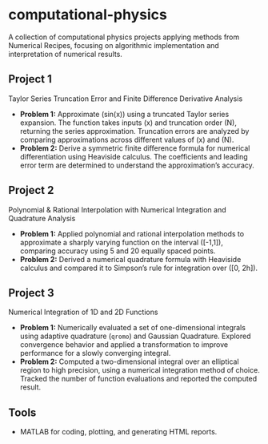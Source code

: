 # computational-physics
A collection of computational physics projects applying methods from Numerical Recipes, focusing on algorithmic implementation and interpretation of numerical results.

## Project 1
Taylor Series Truncation Error and Finite Difference Derivative Analysis
- **Problem 1:** Approximate \(sin(x)\) using a truncated Taylor series expansion. The function takes inputs \(x\) and truncation order \(N\), returning the series approximation. Truncation errors are analyzed by comparing approximations across different values of \(x\) and \(N\).
- **Problem 2:** Derive a symmetric finite difference formula for numerical differentiation using Heaviside calculus. The coefficients and leading error term are determined to understand the approximation’s accuracy.

## Project 2
Polynomial & Rational Interpolation with Numerical Integration and Quadrature Analysis
- **Problem 1:** Applied polynomial and rational interpolation methods to approximate a sharply varying function on the interval \([-1,1]\), comparing accuracy using 5 and 20 equally spaced points.  
- **Problem 2:** Derived a numerical quadrature formula with Heaviside calculus and compared it to Simpson’s rule for integration over \([0, 2h]\).

## Project 3
Numerical Integration of 1D and 2D Functions
- **Problem 1:** Numerically evaluated a set of one-dimensional integrals using adaptive quadrature (`qromo`) and Gaussian Quadrature. Explored convergence behavior and applied a transformation to improve performance for a slowly converging integral.
- **Problem 2:** Computed a two-dimensional integral over an elliptical region to high precision, using a numerical integration method of choice. Tracked the number of function evaluations and reported the computed result.

## Tools
- MATLAB for coding, plotting, and generating HTML reports.